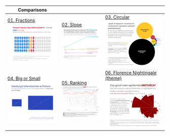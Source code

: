 


| Comparisons                           |         |          | 
|---------------------------------------|---------|----------|
| [01. Fractions <img src="assets/01 - fractions - NATO.png" width="200">](#01-fractions---publikacja-na-linkedin)  | [02. Slope <img src="assets/02 - slope - ed typy szkół.png" width="200">](#02-slope---publikacja-na-linkedin)  | [03. Circular <img src="assets/03 - circular - języki mniejszości.png" width="200">](#03-circular---publikacja-na-linkedin)  |
| [04. Big or Small <img src="assets/04 - big or small - telewizor.png" width="200">](#04-big-or-small---publikacja-na-linkedin)  | [05. Ranking <img src="assets/05 - ranking - NATO PKB.png" width="200">](#05-ranking---publikacja-na-linkedin)  | [06. Florence Nightingale (theme) <img src="assets/06 - florence nightingale - krztusiec.png" width="200">](#06-theme-day-florence-nightingale---publikacja-na-linkedin) |
